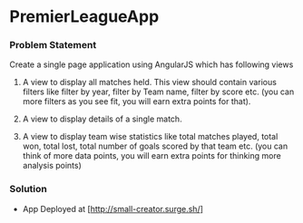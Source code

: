 # PremierLeagueApp
 
### Problem Statement 
 
Create a single page application using AngularJS which has following views
 
1. A view to display all matches held. This view should contain various filters like filter by year, filter by Team name, filter by score etc. (you can more filters as you see fit, you will earn extra points for that). 
 
2. A view to display details of a single match.  
 
3. A view to display team wise statistics like total matches played, total won, total lost, total number of goals scored by that team etc. (you can think of more data points, you will earn extra points for thinking more analysis points) 

### Solution

- App Deployed at [http://small-creator.surge.sh/]
